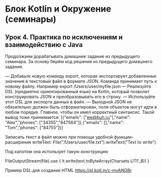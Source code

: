 # Блок Kotlin и Окружение (семинары)
## Урок 4. Практика по исключениям и взаимодействию с Java
Продолжаем дорабатывать домашнее задание из предыдущего семинара. За основу берём код решения из предыдущего домашнего задания.

— Добавьте новую команду export, которая экспортирует добавленные значения в текстовый файл в формате JSON. Команда принимает путь к новому файлу. Например
export /Users/user/myfile.json
— Реализуйте DSL (предметно ориентированный язык) на Kotlin, который позволит конструировать JSON и преобразовывать его в строку.
— Используйте этот DSL для экспорта данных в файл.
— Выходной JSON не обязательно должен быть отформатирован, поля объектов могут идти в любом порядке. Главное, чтобы он имел корректный синтаксис. Такой вывод тоже принимается:
[{"emails": ["ew@huh.ru"],"name": "Alex","phones": ["34355","847564"]},{"emails": [],"name": "Tom","phones": ["84755"]}]

Записать текст в файл можно при помощи удобной функции-расширения writeText:
File("/Users/user/file.txt").writeText("Text to write")

Под капотом она использует такую конструкцию


FileOutputStream(file).use {
it.write(text.toByteArray(Charsets.UTF_8))
}


Пример DSL для создания HTML https://pl.kotl.in/c-mvANGBr
